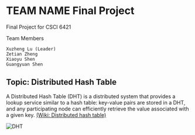 # TEAM NAME Final Project
Final Project for CSCI 6421 

Team Members
```
Xuzheng Lu (Leader)
Zetian Zheng
Xiaoyu Shen
Guangyuan Shen
```

## Topic: Distributed Hash Table

A Distributed Hash Table (DHT) is a distributed system that provides a lookup service similar to a hash table: key-value pairs are stored in a DHT, and any participating node can efficiently retrieve the value associated with a given key. [(Wiki: Distributed hash table)](https://en.wikipedia.org/wiki/Distributed_hash_table?oldformat=true)

![DHT](https://upload.wikimedia.org/wikipedia/commons/thumb/9/98/DHT_en.svg/1000px-DHT_en.svg.png)

